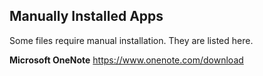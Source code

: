 ## Manually Installed Apps

Some files require manual installation. They are listed here.


**Microsoft OneNote**
https://www.onenote.com/download
